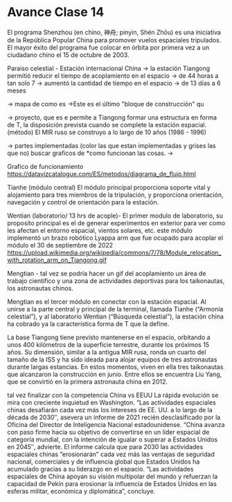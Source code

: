 # **Avance Clase 14**

El programa Shenzhou (en chino, 神舟; pinyin, Shén Zhōu) es una iniciativa de la República Popular China para promover vuelos espaciales tripulados. El mayor éxito del programa fue colocar en órbita por primera vez a un ciudadano chino el 15 de octubre de 2003.

Paraiso celestial - Estación internacional China
→ la estación Tiangong permitió reducir el tiempo de acoplamiento en el espacio → de 44 horas a tan solo 7
→ aumentó la cantidad de tiempo en el espacio → de 13 días a 6 meses

→ mapa de como es 
→Este es el último "bloque de construcción" qu


→ proyecto, que es e permite a Tiangong formar una estructura en forma de T, la disposición prevista cuando se complete la estación espacial. (método) El MIR ruso se construyo a lo largo de 10 años (1986 - 1996)

→ partes implementadas (color las que estan implementadas y grises las que no) buscar graficos de *como funcionan las cosas. 
→ 

Grafico de funcionamiento https://datavizcatalogue.com/ES/metodos/diagrama_de_flujo.html 

Tianhe (módulo central) El módulo principal proporciona soporte vital y alojamiento para tres miembros de la tripulación, y proporciona orientación, navegación y control de orientación para la estación.

Wentian (laboratorio/ 13 hrs de acople)- El primer modulo de laboratorio, su proposito principal es el de generar experimentos en exterior para ver como les afectan el entorno espacial, vientos solares, etc. este módulo implementó un brazo robótico Lyappa arm que fue ocupado para acoplar el módulo el 30 de septiembre de 2022 https://upload.wikimedia.org/wikipedia/commons/7/78/Module_relocation_with_rotation_arm_on_Tiangong.gif


Mengtian  - tal vez se podría hacer un gif del acoplamiento
un área de trabajo científico y una zona de actividades deportivas para los taikonautas, los astronautas chinos. 

Mengtian es el tercer módulo en conectar con la estación espacial. 
Al unirse a la parte central y principal de la terminal, llamada Tianhe (“Armonía celestial”), y al laboratorio Wentian (“Búsqueda celestial”), la estación china ha cobrado ya la característica forma de T que la define.

La base Tiangong tiene previsto mantenerse en el espacio, orbitando a unos 400 kilómetros de la superficie terrestre, durante los próximos 15 años. Su dimensión, similar a la antigua MIR rusa, ronda un cuarto del tamaño de la ISS y ha sido ideada para alojar equipos de tres astronautas durante largas estancias. En estos momentos, viven en ella tres taikonautas que alcanzaron la construcción en junio. Entre ellos se encuentra Liu Yang, que se convirtió en la primera astronauta china en 2012.

tal vez finalizar con la competencia China vs EEUU
 La rápida evolución se mira con creciente inquietud en Washington. “Las actividades espaciales chinas desafiarán cada vez más los intereses de EE. UU. a lo largo de la década de 2030″, asevera un informe de 2021 recién desclasificado por la Oficina del Director de Inteligencia Nacional estadounidense. “China avanza con paso firme hacia su objetivo de convertirse en un líder espacial de categoría mundial, con la intención de igualar o superar a Estados Unidos en 2045″, advierte.
El informe calcula que para 2030 las actividades espaciales chinas “erosionarán” cada vez más las ventajas de seguridad nacional, comerciales y de influencia global que Estados Unidos ha acumulado gracias a su liderazgo en el espacio. “Las actividades espaciales de China apoyan su visión multipolar del mundo y refuerzan la capacidad de Pekín para erosionar la influencia de Estados Unidos en las esferas militar, económica y diplomática”, concluye.
